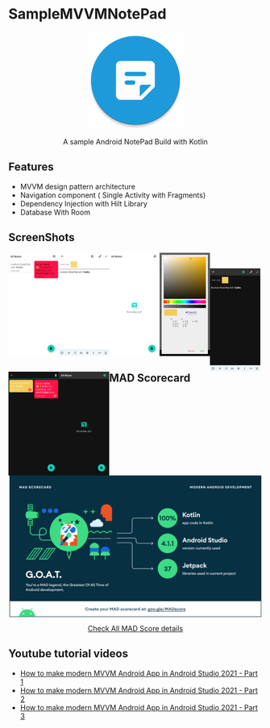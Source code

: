 SampleMVVMNotePad
=================

<p align="center">
  <img  src="app/src/main/res/mipmap-xxxhdpi/ic_launcher_round.png">
</p>
<p align="center">
A sample Android NotePad Build with Kotlin
</p>




## Features
  - MVVM design pattern architecture
  - Navigation component ( Single Activity with Fragments)
  - Dependency Injection with Hilt Library
  - Database With Room 

## ScreenShots
<p align="center" >
  <img align="left" width="100" src="Screenshots/device-2020-12-25-185728.png">
  <img align="left" width="100"   src="Screenshots/device-2020-12-25-185815.png">
  <img align="left" width="100"   src="Screenshots/device-2020-12-25-185924.png">
  <img align="left" width="100"   src="Screenshots/device-2020-12-25-185939.png">
</p>
<br/>
<p align="center">
  <img align="left" width="100"   src="Screenshots/device-2020-12-25-185838.png">
  <img align="left" width="100"   src="Screenshots/device-2020-12-25-185854.png">
  <img align="left" width="100"   src="Screenshots/device-2020-12-25-185913.png">
</p>
<br/>

## MAD Scorecard

<p align="center" >
  <img align="center" width="500" src="Screenshots/madscorecard-summary.png">
</p>

<p align="center">
<a href="https://madscorecard.withgoogle.com/scorecard/share/393509780/"> Check All MAD Score details</a>
</p>

## Youtube tutorial videos

- [How to make modern MVVM Android App  in Android Studio 2021  - Part 1](https://youtu.be/AmpqsCA0big)
- [How to make modern MVVM Android App  in Android Studio 2021  - Part 2](https://youtu.be/ReinMO1ZSGo)
- [How to make modern MVVM Android App  in Android Studio 2021  - Part 3](https://youtu.be/acdZp2hPw8k)
